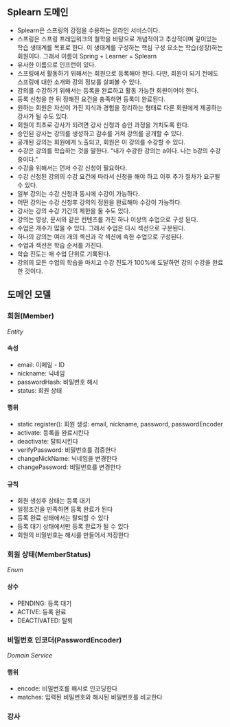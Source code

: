 ## Splearn 도메인

- Splearn은 스프링의 강점을 수용하는 온라인 서비스이다.
- 스프링은 스프링 프레임워크의 철학을 바탕으로 개념적이고 추상적이며 깊이있는 학습 생태계를 목표로 한다.
  이 생태계를 구성하는 핵심 구성 요소는 학습(성장)하는 회원이다.
  그래서 이름이 Spring + Learner = Splearn
- 유사한 이름으로 인프런이 있다.
- 스프링에서 활동하기 위해서는 회원으로 등록해야 한다.
  다만, 회원이 되기 전에도 스프링에 대한 소개와 강의 정보를 살펴볼 수 있다.
- 강의를 수강하기 위해서는 등록을 완료하고 활동 가능한 회원이어야 한다.
- 등록 신청을 한 뒤 정해진 요건을 충족하면 등록이 완료된다.
- 원하는 회원은 자신이 가진 지식과 경험을 정리하는 형태로 다른 회원에게 제공하는 강사가 될 수도 있다.
- 회원이 최초로 강사가 되려면 강사 신청과 승인 과정을 거치도록 한다.
- 승인된 강사는 강의를 생성하고 감수를 거쳐 강의를 공개할 수 있다.
- 공개된 강의는 회원에게 노출되고, 회원은 이 강의를 수강할 수 있다.
- 수강은 강의를 학습하는 것을 말한다. "내가 수강한 강의는 a이다. 나는 b강의 수강중이다."
- 수강을 위해서는 먼저 수강 신청이 필요하다.
- 수강 신청된 강의의 수강 요건에 따라서 신청을 해야 하고 이후 추가 절차가 요구될 수 있다.
- 일부 강의는 수강 신청과 동시에 수강이 가능하다.
- 어떤 강의는 수강 신청후 강의의 정원을 완료해야 수강이 가능하다.
- 강사는 강의 수강 기간의 제한을 둘 수도 있다.
- 강의는 영상, 문서와 같은 컨텐츠를 가진 하나 이상의 수업으로 구성 된다.
- 수업은 개수가 많을 수 있다. 그래서 수업은 다시 섹션으로 구분된다.
- 하나의 강의는 여러 개의 섹션과 각 섹션에 속한 수업으로 구성된다.
- 수업과 섹션은 학습 순서를 가진다.
- 학습 진도는 매 수업 단위로 기록된다.
- 강의의 모든 수업의 학습을 마치고 수강 진도가 100%에 도달하면 강의 수강을 완료한 것이다.


## 도메인 모델

### 회원(Member)
_Entity_

#### 속성
- email: 이메일 - ID
- nickname: 닉네임
- passwordHash: 비밀번호 해시
- status: 회원 상태

#### 행위
- static register(): 회원 생성: email, nickname, password, passwordEncoder
- activate: 등록을 완료시킨다
- deactivate: 탈퇴시킨다
- verifyPassword: 비밀번호를 검증한다
- changeNickName: 닉네임을 변경한다
- changePassword: 비밀번호를 변경한다

#### 규칙
- 회원 생성후 상태는 등록 대기
- 일정조건을 만족하면 등록 완료가 된다
- 등록 완료 상태에서는 탈퇴할 수 있다
- 등록 대기 상태에서만 등록 완료가 될 수 있다
- 회원의 비밀번호는 해시를 만들어서 저장한다

### 회원 상태(MemberStatus)
_Enum_

#### 상수
- PENDING: 등록 대기
- ACTIVE: 등록 완료
- DEACTIVATED: 탈퇴
 
### 비밀번호 인코더(PasswordEncoder)
_Domain Service_
#### 행위
- encode: 비밀번호를 해시로 인코딩한다
- matches: 입력된 비밀번호와 해시된 비밀번호를 비교한다

### 강사